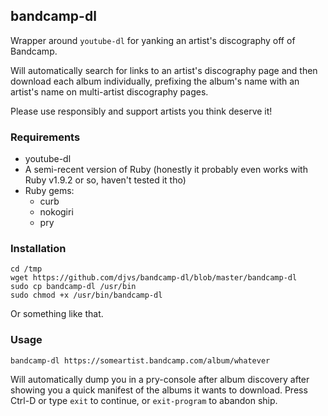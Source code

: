 ## bandcamp-dl

Wrapper around `youtube-dl` for yanking an artist's discography off of Bandcamp.

Will automatically search for links to an artist's discography page and then download each album individually, prefixing the album's name with an artist's name on multi-artist discography pages.  

Please use responsibly and support artists you think deserve it!

### Requirements

* youtube-dl
* A semi-recent version of Ruby (honestly it probably even works with Ruby v1.9.2 or so, haven't tested it tho)
* Ruby gems:
  * curb
  * nokogiri
  * pry


### Installation
```
cd /tmp
wget https://github.com/djvs/bandcamp-dl/blob/master/bandcamp-dl
sudo cp bandcamp-dl /usr/bin
sudo chmod +x /usr/bin/bandcamp-dl
```

Or something like that.

### Usage

```
bandcamp-dl https://someartist.bandcamp.com/album/whatever
```

Will automatically dump you in a pry-console after album discovery after showing you a quick manifest of the albums it wants to download.  Press Ctrl-D or type `exit` to continue, or `exit-program` to abandon ship.

